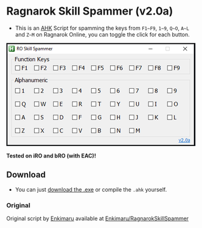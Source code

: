 # Ragnarok Skill Spammer (v2.0a)
- This is an [AHK](https://www.autohotkey.com/ "AHK") Script for spamming the keys from `F1~F9`, `1~9`, `Q~O`, `A~L` and `Z~M` on Ragnarok Online, you can toggle the click for each button.

![image](image.png)

**Tested on iRO and bRO (with EAC)!**

## Download

- You can just [download the .exe](https://github.com/Enkimaru/RagnarokSkillSpammer/releases/download/2.0a/SkillSpammer.exe "download the .exe") or compile the `.ahk` yourself.

### Original
Original script by [Enkimaru](https://github.com/Enkimaru "Enkimaru") available at [Enkimaru/RagnarokSkillSpammer](https://github.com/Enkimaru/RagnarokSkillSpammer "Enkimaru/RagnarokSkillSpammer")
